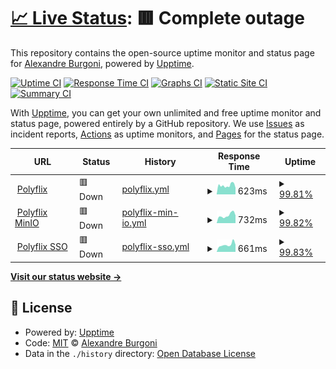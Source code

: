 # [📈 Live Status](https://alexandrebrg.github.io/services-uptime/): <!--live status--> **🟥 Complete outage**

This repository contains the open-source uptime monitor and status page for [Alexandre Burgoni](https://alexandreburgoni.fr), powered by [Upptime](https://github.com/upptime/upptime).

[![Uptime CI](https://github.com/AlexandreBrg/services-uptime/workflows/Uptime%20CI/badge.svg)](https://github.com/AlexandreBrg/services-uptime/actions?query=workflow%3A%22Uptime+CI%22)
[![Response Time CI](https://github.com/AlexandreBrg/services-uptime/workflows/Response%20Time%20CI/badge.svg)](https://github.com/AlexandreBrg/services-uptime/actions?query=workflow%3A%22Response+Time+CI%22)
[![Graphs CI](https://github.com/AlexandreBrg/services-uptime/workflows/Graphs%20CI/badge.svg)](https://github.com/AlexandreBrg/services-uptime/actions?query=workflow%3A%22Graphs+CI%22)
[![Static Site CI](https://github.com/AlexandreBrg/services-uptime/workflows/Static%20Site%20CI/badge.svg)](https://github.com/AlexandreBrg/services-uptime/actions?query=workflow%3A%22Static+Site+CI%22)
[![Summary CI](https://github.com/AlexandreBrg/services-uptime/workflows/Summary%20CI/badge.svg)](https://github.com/AlexandreBrg/services-uptime/actions?query=workflow%3A%22Summary+CI%22)

With [Upptime](https://upptime.js.org), you can get your own unlimited and free uptime monitor and status page, powered entirely by a GitHub repository. We use [Issues](https://github.com/AlexandreBrg/services-uptime/issues) as incident reports, [Actions](https://github.com/AlexandreBrg/services-uptime/actions) as uptime monitors, and [Pages](https://demo.upptime.js.org) for the status page.

<!--start: status pages-->
<!-- This summary is generated by Upptime (https://github.com/upptime/upptime) -->
<!-- Do not edit this manually, your changes will be overwritten -->
<!-- prettier-ignore -->
| URL | Status | History | Response Time | Uptime |
| --- | ------ | ------- | ------------- | ------ |
| <img alt="" src="https://icons.duckduckgo.com/ip3/polyflix.dopolytech.fr.ico" height="13"> [Polyflix](https://polyflix.dopolytech.fr) | 🟥 Down | [polyflix.yml](https://github.com/AlexandreBrg/services-uptime/commits/HEAD/history/polyflix.yml) | <details><summary><img alt="Response time graph" src="./graphs/polyflix/response-time-week.png" height="20"> 623ms</summary><br><a href="https://AlexandreBrg.github.io/services-uptime/history/polyflix"><img alt="Response time 581" src="https://img.shields.io/endpoint?url=https%3A%2F%2Fraw.githubusercontent.com%2FAlexandreBrg%2Fservices-uptime%2FHEAD%2Fapi%2Fpolyflix%2Fresponse-time.json"></a><br><a href="https://AlexandreBrg.github.io/services-uptime/history/polyflix"><img alt="24-hour response time 457" src="https://img.shields.io/endpoint?url=https%3A%2F%2Fraw.githubusercontent.com%2FAlexandreBrg%2Fservices-uptime%2FHEAD%2Fapi%2Fpolyflix%2Fresponse-time-day.json"></a><br><a href="https://AlexandreBrg.github.io/services-uptime/history/polyflix"><img alt="7-day response time 623" src="https://img.shields.io/endpoint?url=https%3A%2F%2Fraw.githubusercontent.com%2FAlexandreBrg%2Fservices-uptime%2FHEAD%2Fapi%2Fpolyflix%2Fresponse-time-week.json"></a><br><a href="https://AlexandreBrg.github.io/services-uptime/history/polyflix"><img alt="30-day response time 600" src="https://img.shields.io/endpoint?url=https%3A%2F%2Fraw.githubusercontent.com%2FAlexandreBrg%2Fservices-uptime%2FHEAD%2Fapi%2Fpolyflix%2Fresponse-time-month.json"></a><br><a href="https://AlexandreBrg.github.io/services-uptime/history/polyflix"><img alt="1-year response time 581" src="https://img.shields.io/endpoint?url=https%3A%2F%2Fraw.githubusercontent.com%2FAlexandreBrg%2Fservices-uptime%2FHEAD%2Fapi%2Fpolyflix%2Fresponse-time-year.json"></a></details> | <details><summary><a href="https://AlexandreBrg.github.io/services-uptime/history/polyflix">99.81%</a></summary><a href="https://AlexandreBrg.github.io/services-uptime/history/polyflix"><img alt="All-time uptime 99.40%" src="https://img.shields.io/endpoint?url=https%3A%2F%2Fraw.githubusercontent.com%2FAlexandreBrg%2Fservices-uptime%2FHEAD%2Fapi%2Fpolyflix%2Fuptime.json"></a><br><a href="https://AlexandreBrg.github.io/services-uptime/history/polyflix"><img alt="24-hour uptime 99.92%" src="https://img.shields.io/endpoint?url=https%3A%2F%2Fraw.githubusercontent.com%2FAlexandreBrg%2Fservices-uptime%2FHEAD%2Fapi%2Fpolyflix%2Fuptime-day.json"></a><br><a href="https://AlexandreBrg.github.io/services-uptime/history/polyflix"><img alt="7-day uptime 99.81%" src="https://img.shields.io/endpoint?url=https%3A%2F%2Fraw.githubusercontent.com%2FAlexandreBrg%2Fservices-uptime%2FHEAD%2Fapi%2Fpolyflix%2Fuptime-week.json"></a><br><a href="https://AlexandreBrg.github.io/services-uptime/history/polyflix"><img alt="30-day uptime 99.51%" src="https://img.shields.io/endpoint?url=https%3A%2F%2Fraw.githubusercontent.com%2FAlexandreBrg%2Fservices-uptime%2FHEAD%2Fapi%2Fpolyflix%2Fuptime-month.json"></a><br><a href="https://AlexandreBrg.github.io/services-uptime/history/polyflix"><img alt="1-year uptime 99.40%" src="https://img.shields.io/endpoint?url=https%3A%2F%2Fraw.githubusercontent.com%2FAlexandreBrg%2Fservices-uptime%2FHEAD%2Fapi%2Fpolyflix%2Fuptime-year.json"></a></details>
| <img alt="" src="https://icons.duckduckgo.com/ip3/console.minio.polyflix.dopolytech.fr.ico" height="13"> [Polyflix MinIO](https://console.minio.polyflix.dopolytech.fr/) | 🟥 Down | [polyflix-min-io.yml](https://github.com/AlexandreBrg/services-uptime/commits/HEAD/history/polyflix-min-io.yml) | <details><summary><img alt="Response time graph" src="./graphs/polyflix-min-io/response-time-week.png" height="20"> 732ms</summary><br><a href="https://AlexandreBrg.github.io/services-uptime/history/polyflix-min-io"><img alt="Response time 732" src="https://img.shields.io/endpoint?url=https%3A%2F%2Fraw.githubusercontent.com%2FAlexandreBrg%2Fservices-uptime%2FHEAD%2Fapi%2Fpolyflix-min-io%2Fresponse-time.json"></a><br><a href="https://AlexandreBrg.github.io/services-uptime/history/polyflix-min-io"><img alt="24-hour response time 723" src="https://img.shields.io/endpoint?url=https%3A%2F%2Fraw.githubusercontent.com%2FAlexandreBrg%2Fservices-uptime%2FHEAD%2Fapi%2Fpolyflix-min-io%2Fresponse-time-day.json"></a><br><a href="https://AlexandreBrg.github.io/services-uptime/history/polyflix-min-io"><img alt="7-day response time 732" src="https://img.shields.io/endpoint?url=https%3A%2F%2Fraw.githubusercontent.com%2FAlexandreBrg%2Fservices-uptime%2FHEAD%2Fapi%2Fpolyflix-min-io%2Fresponse-time-week.json"></a><br><a href="https://AlexandreBrg.github.io/services-uptime/history/polyflix-min-io"><img alt="30-day response time 734" src="https://img.shields.io/endpoint?url=https%3A%2F%2Fraw.githubusercontent.com%2FAlexandreBrg%2Fservices-uptime%2FHEAD%2Fapi%2Fpolyflix-min-io%2Fresponse-time-month.json"></a><br><a href="https://AlexandreBrg.github.io/services-uptime/history/polyflix-min-io"><img alt="1-year response time 732" src="https://img.shields.io/endpoint?url=https%3A%2F%2Fraw.githubusercontent.com%2FAlexandreBrg%2Fservices-uptime%2FHEAD%2Fapi%2Fpolyflix-min-io%2Fresponse-time-year.json"></a></details> | <details><summary><a href="https://AlexandreBrg.github.io/services-uptime/history/polyflix-min-io">99.82%</a></summary><a href="https://AlexandreBrg.github.io/services-uptime/history/polyflix-min-io"><img alt="All-time uptime 99.57%" src="https://img.shields.io/endpoint?url=https%3A%2F%2Fraw.githubusercontent.com%2FAlexandreBrg%2Fservices-uptime%2FHEAD%2Fapi%2Fpolyflix-min-io%2Fuptime.json"></a><br><a href="https://AlexandreBrg.github.io/services-uptime/history/polyflix-min-io"><img alt="24-hour uptime 99.96%" src="https://img.shields.io/endpoint?url=https%3A%2F%2Fraw.githubusercontent.com%2FAlexandreBrg%2Fservices-uptime%2FHEAD%2Fapi%2Fpolyflix-min-io%2Fuptime-day.json"></a><br><a href="https://AlexandreBrg.github.io/services-uptime/history/polyflix-min-io"><img alt="7-day uptime 99.82%" src="https://img.shields.io/endpoint?url=https%3A%2F%2Fraw.githubusercontent.com%2FAlexandreBrg%2Fservices-uptime%2FHEAD%2Fapi%2Fpolyflix-min-io%2Fuptime-week.json"></a><br><a href="https://AlexandreBrg.github.io/services-uptime/history/polyflix-min-io"><img alt="30-day uptime 99.52%" src="https://img.shields.io/endpoint?url=https%3A%2F%2Fraw.githubusercontent.com%2FAlexandreBrg%2Fservices-uptime%2FHEAD%2Fapi%2Fpolyflix-min-io%2Fuptime-month.json"></a><br><a href="https://AlexandreBrg.github.io/services-uptime/history/polyflix-min-io"><img alt="1-year uptime 99.57%" src="https://img.shields.io/endpoint?url=https%3A%2F%2Fraw.githubusercontent.com%2FAlexandreBrg%2Fservices-uptime%2FHEAD%2Fapi%2Fpolyflix-min-io%2Fuptime-year.json"></a></details>
| <img alt="" src="https://icons.duckduckgo.com/ip3/sso.polyflix.dopolytech.fr.ico" height="13"> [Polyflix SSO](https://sso.polyflix.dopolytech.fr/) | 🟥 Down | [polyflix-sso.yml](https://github.com/AlexandreBrg/services-uptime/commits/HEAD/history/polyflix-sso.yml) | <details><summary><img alt="Response time graph" src="./graphs/polyflix-sso/response-time-week.png" height="20"> 661ms</summary><br><a href="https://AlexandreBrg.github.io/services-uptime/history/polyflix-sso"><img alt="Response time 636" src="https://img.shields.io/endpoint?url=https%3A%2F%2Fraw.githubusercontent.com%2FAlexandreBrg%2Fservices-uptime%2FHEAD%2Fapi%2Fpolyflix-sso%2Fresponse-time.json"></a><br><a href="https://AlexandreBrg.github.io/services-uptime/history/polyflix-sso"><img alt="24-hour response time 664" src="https://img.shields.io/endpoint?url=https%3A%2F%2Fraw.githubusercontent.com%2FAlexandreBrg%2Fservices-uptime%2FHEAD%2Fapi%2Fpolyflix-sso%2Fresponse-time-day.json"></a><br><a href="https://AlexandreBrg.github.io/services-uptime/history/polyflix-sso"><img alt="7-day response time 661" src="https://img.shields.io/endpoint?url=https%3A%2F%2Fraw.githubusercontent.com%2FAlexandreBrg%2Fservices-uptime%2FHEAD%2Fapi%2Fpolyflix-sso%2Fresponse-time-week.json"></a><br><a href="https://AlexandreBrg.github.io/services-uptime/history/polyflix-sso"><img alt="30-day response time 631" src="https://img.shields.io/endpoint?url=https%3A%2F%2Fraw.githubusercontent.com%2FAlexandreBrg%2Fservices-uptime%2FHEAD%2Fapi%2Fpolyflix-sso%2Fresponse-time-month.json"></a><br><a href="https://AlexandreBrg.github.io/services-uptime/history/polyflix-sso"><img alt="1-year response time 636" src="https://img.shields.io/endpoint?url=https%3A%2F%2Fraw.githubusercontent.com%2FAlexandreBrg%2Fservices-uptime%2FHEAD%2Fapi%2Fpolyflix-sso%2Fresponse-time-year.json"></a></details> | <details><summary><a href="https://AlexandreBrg.github.io/services-uptime/history/polyflix-sso">99.83%</a></summary><a href="https://AlexandreBrg.github.io/services-uptime/history/polyflix-sso"><img alt="All-time uptime 99.55%" src="https://img.shields.io/endpoint?url=https%3A%2F%2Fraw.githubusercontent.com%2FAlexandreBrg%2Fservices-uptime%2FHEAD%2Fapi%2Fpolyflix-sso%2Fuptime.json"></a><br><a href="https://AlexandreBrg.github.io/services-uptime/history/polyflix-sso"><img alt="24-hour uptime 99.99%" src="https://img.shields.io/endpoint?url=https%3A%2F%2Fraw.githubusercontent.com%2FAlexandreBrg%2Fservices-uptime%2FHEAD%2Fapi%2Fpolyflix-sso%2Fuptime-day.json"></a><br><a href="https://AlexandreBrg.github.io/services-uptime/history/polyflix-sso"><img alt="7-day uptime 99.83%" src="https://img.shields.io/endpoint?url=https%3A%2F%2Fraw.githubusercontent.com%2FAlexandreBrg%2Fservices-uptime%2FHEAD%2Fapi%2Fpolyflix-sso%2Fuptime-week.json"></a><br><a href="https://AlexandreBrg.github.io/services-uptime/history/polyflix-sso"><img alt="30-day uptime 99.53%" src="https://img.shields.io/endpoint?url=https%3A%2F%2Fraw.githubusercontent.com%2FAlexandreBrg%2Fservices-uptime%2FHEAD%2Fapi%2Fpolyflix-sso%2Fuptime-month.json"></a><br><a href="https://AlexandreBrg.github.io/services-uptime/history/polyflix-sso"><img alt="1-year uptime 99.55%" src="https://img.shields.io/endpoint?url=https%3A%2F%2Fraw.githubusercontent.com%2FAlexandreBrg%2Fservices-uptime%2FHEAD%2Fapi%2Fpolyflix-sso%2Fuptime-year.json"></a></details>

<!--end: status pages-->

[**Visit our status website →**](https://demo.upptime.js.org)

## 📄 License

- Powered by: [Upptime](https://github.com/upptime/upptime)
- Code: [MIT](./LICENSE) © [Alexandre Burgoni](https://alexandreburgoni.fr)
- Data in the `./history` directory: [Open Database License](https://opendatacommons.org/licenses/odbl/1-0/)
